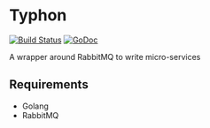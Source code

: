 # Typhon

[![Build Status](https://travis-ci.org/obeattie/typhon.svg?branch=master)](https://travis-ci.org/obeattie/typhon)
[![GoDoc](https://godoc.org/github.com/obeattie/typhon?status.svg)](https://godoc.org/github.com/obeattie/typhon)

A wrapper around RabbitMQ to write micro-services

## Requirements
- Golang
- RabbitMQ
